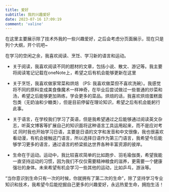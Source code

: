 ```yaml
---
title: 爱好
subtitle: 我的兴趣爱好
date: 2023-07-16 17:09:19
comment: 'valine'
---
```


<div class="markdown-body">
在这里主要展示除了技术外我的一些兴趣爱好，之后会考虑分页面展示，现在只是列个大纲，开个坑吧~

在学习的空闲之余，我喜欢阅读、烹饪、学习新的语言和运动。

- 关于阅读，我喜欢阅读不同的题材的文章，包括小说、散文、游记等。我主要将阅读笔记记载在oneNote上，希望之后有机会能够更新在这里

- 关于烹饪，我喜欢做家常菜和烘焙 （PS: 我喜欢做菜但不喜欢洗碗）。我感觉将不同的原料变成美食像魔术一样神奇，在毕业后尝试做过一些普通的炒菜和汤，希望之后能够更加熟练，学会更多的菜品。烘焙的话，我喜欢烘焙蛋糕面包类（无奶油和少糖类），但是目前停留在理论知识，希望之后有机会能躬行此事。

- 关于语言，在学校我们学习了英语，但是我希望通过之后能够通过阅读英文杂志，听英文博客等扩展自己的知识面将这种语言工具运用起来，而不是应对考试
同时我也开始学习日语，主要是日语的文字和发音和中文很像，我也很喜欢看动漫，有机会接触这门语言，所以选择日语作为第三门语言，我希望今后能够学习更多的语言，通过语言的桥梁抵达世界各种丰富资源的彼岸。

- 生命在于运动。运动中，我比较喜欢简单的比如跑步、羽毛瑜伽类，希望我能一直坚持运动的习惯，因为我们不仅仅需要精神粮食的滋养，更需要一个健康强壮的身体。未来希望有机会学习一些其他的运动，比如乒乓，游泳等。

“当你意识到生命只有一次的时候，你就拥有了第二次的生命”，除了坚持学习专业知识和技术，我希望今后能挖掘自己更多的兴趣爱好，永远热爱生命，拥抱生活！

</div>
